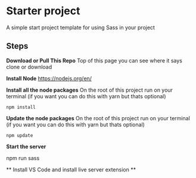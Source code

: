 # Starter project

A simple start project template for using Sass in your project

## **Steps**

**Download or Pull This Repo** Top of this page you can see where it says clone
or download

**Install Node** https://nodejs.org/en/

**Install all the node packages** On the root of this project run on your
terminal (if you want you can do this with yarn but thats optional)

    npm install

**Update the node packages** On the root of this project run on your terminal
(if you want you can do this with yarn but thats optional)

    npm update

**Start the server**

npm run sass

** Install VS Code and install live server extension **
